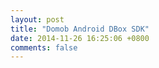 ```yaml
---
layout: post
title: "Domob Android DBox SDK"
date: 2014-11-26 16:25:06 +0800
comments: false
---
```

